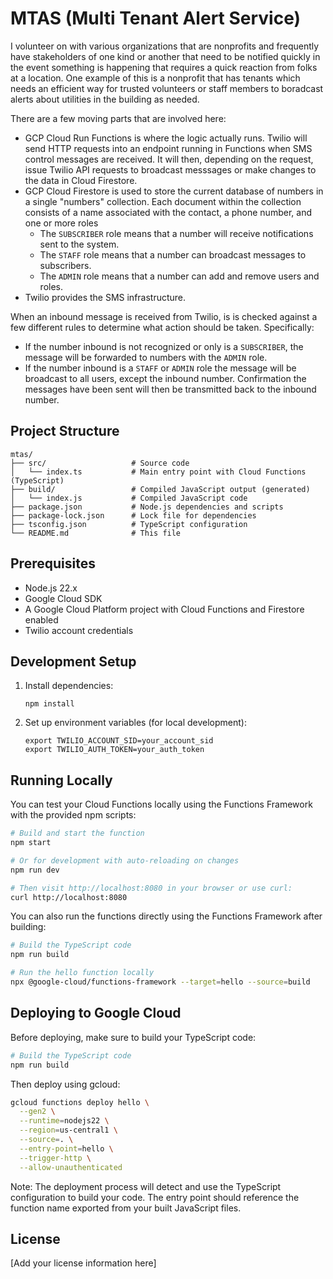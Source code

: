 # MTAS (Multi Tenant Alert Service)

I volunteer on with various organizations that are nonprofits and frequently have stakeholders of one kind
or another that need to be notified quickly in the event something is happening that requires a quick reaction
from folks at a location. One example of this is a nonprofit that has tenants which needs an efficient way for
trusted volunteers or staff members to boradcast alerts about utilities in the building as needed.

There are a few moving parts that are involved here:

* GCP Cloud Run Functions is where the logic actually runs. Twilio will send HTTP requests into an endpoint
  running in Functions when SMS control messages are received. It will then, depending on the request, issue
  Twilio API requests to broadcast messsages or make changes to the data in Cloud Firestore.
* GCP Cloud Firestore is used to store the current database of numbers in a single "numbers" collection. Each
  document within the collection consists of a name associated with the contact, a phone number, and one or more
  roles
  * The `SUBSCRIBER` role means that a number will receive notifications sent to the system.
  * The `STAFF` role means that a number can broadcast messages to subscribers.
  * The `ADMIN` role means that a number can add and remove users and roles.
* Twilio provides the SMS infrastructure.

When an inbound message is received from Twilio, is is checked against a few different rules to determine what
action should be taken. Specifically:

* If the number inbound is not recognized or only is a `SUBSCRIBER`, the message will be forwarded to numbers
  with the `ADMIN` role.
* If the number inbound is a `STAFF` or `ADMIN` role the message will be broadcast to all users, except the
  inbound number. Confirmation the messages have been sent will then be transmitted back to the inbound number.

## Project Structure

```
mtas/
├── src/                   # Source code
│   └── index.ts           # Main entry point with Cloud Functions (TypeScript)
├── build/                 # Compiled JavaScript output (generated)
│   └── index.js           # Compiled JavaScript code
├── package.json           # Node.js dependencies and scripts
├── package-lock.json      # Lock file for dependencies
├── tsconfig.json          # TypeScript configuration
└── README.md              # This file
```

## Prerequisites

- Node.js 22.x
- Google Cloud SDK
- A Google Cloud Platform project with Cloud Functions and Firestore enabled
- Twilio account credentials

## Development Setup

1. Install dependencies:
   ```
   npm install
   ```

2. Set up environment variables (for local development):
   ```
   export TWILIO_ACCOUNT_SID=your_account_sid
   export TWILIO_AUTH_TOKEN=your_auth_token
   ```

## Running Locally

You can test your Cloud Functions locally using the Functions Framework with the provided npm scripts:

```bash
# Build and start the function
npm start

# Or for development with auto-reloading on changes
npm run dev

# Then visit http://localhost:8080 in your browser or use curl:
curl http://localhost:8080
```

You can also run the functions directly using the Functions Framework after building:

```bash
# Build the TypeScript code
npm run build

# Run the hello function locally
npx @google-cloud/functions-framework --target=hello --source=build
```

## Deploying to Google Cloud

Before deploying, make sure to build your TypeScript code:

```bash
# Build the TypeScript code
npm run build
```

Then deploy using gcloud:

```bash
gcloud functions deploy hello \
  --gen2 \
  --runtime=nodejs22 \
  --region=us-central1 \
  --source=. \
  --entry-point=hello \
  --trigger-http \
  --allow-unauthenticated
```

Note: The deployment process will detect and use the TypeScript configuration to build your code. The entry point should reference the function name exported from your built JavaScript files.

## License

[Add your license information here]